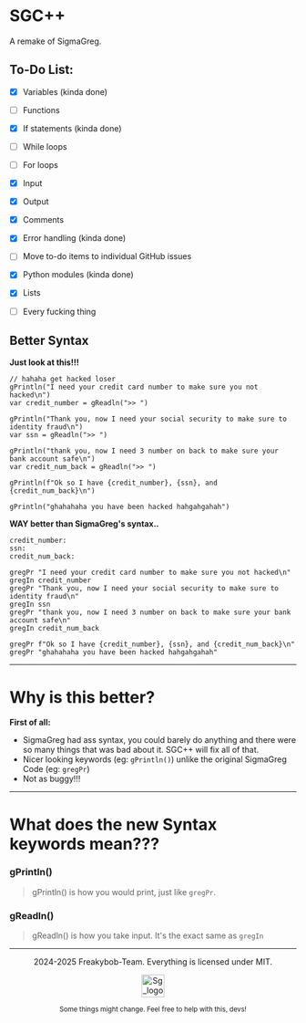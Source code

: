 # SGC++

A remake of SigmaGreg.

## To-Do List:

- [x] Variables (kinda done)
- [ ] Functions
- [x] If statements (kinda done)
- [ ] While loops
- [ ] For loops
- [x] Input
- [x] Output
- [x] Comments
- [x] Error handling (kinda done)
- [ ] Move to-do items to individual GitHub issues <!-- grrr -->
- [x] Python modules (kinda done)
- [x] Lists 
- [ ] Every fucking thing


## Better Syntax
**Just look at this!!!**

```
// hahaha get hacked loser
gPrintln("I need your credit card number to make sure you not hacked\n")
var credit_number = gReadln(">> ")

gPrintln("Thank you, now I need your social security to make sure to identity fraud\n")
var ssn = gReadln(">> ")

gPrintln("thank you, now I need 3 number on back to make sure your bank account safe\n")
var credit_num_back = gReadln(">> ")

gPrintln(f"Ok so I have {credit_number}, {ssn}, and {credit_num_back}\n")

gPrintln("ghahahaha you have been hacked hahgahgahah")
```

**WAY better than SigmaGreg's syntax..**

```
credit_number:
ssn:
credit_num_back:

gregPr "I need your credit card number to make sure you not hacked\n"
gregIn credit_number
gregPr "Thank you, now I need your social security to make sure to identity fraud\n"
gregIn ssn
gregPr "thank you, now I need 3 number on back to make sure your bank account safe\n"
gregIn credit_num_back

gregPr f"Ok so I have {credit_number}, {ssn}, and {credit_num_back}\n"
gregPr "ghahahaha you have been hacked hahgahgahah" 
```

---


# Why is this better?

  **First of all:**

  - SigmaGreg had ass syntax, you could barely do anything and there were so many things that was bad about it. SGC++ will fix all of that.
  - Nicer looking keywords (eg: ```gPrintln()```) unlike the original SigmaGreg Code (eg: ```gregPr```)
  - Not as buggy!!!

---

# What does the new Syntax keywords mean???

### gPrintln()
  > gPrintln() is how you would print, just like `gregPr`.
### gReadln()
  > gReadln() is how you take input. It's the exact same as `gregIn`

---

<p align="center">
  2024-2025 Freakybob-Team. Everything is licensed under MIT.
</p>
<p align="center">
<img src="src/sgc_file/logo.ico" width="40" height="40" alt="Sg_logo.png"/>

</p>


<p align=center>
    <small>Some things might change. Feel free to help with this, devs!</small>
</p>
